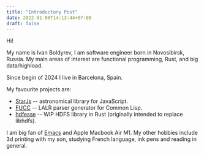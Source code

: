```yaml
---
title: "Introductory Post"
date: 2022-01-06T14:13:44+07:00
draft: false
---
```

Hi!

My name is Ivan Boldyrev, I am software engineer born in Novosibirsk, Russia.  My main areas of interest are functional programming, Rust, and big data/highload.

Since begin of 2024 I live in Barcelona, Spain.

My favourite projects are:

  * [StarJs](https://github.com/monoid/starjs) -- astronomical library for JavaScript.
  * [FUCC](https://github.com/monoid/fucc) -- LALR parser generator for Common Lisp.
  * [hdfesse](https://github.com/monoid/hdfesse) -- WIP HDFS library in Rust (originally intended to replace libhdfs).
<!--  * [damietta](https://github.com/monoid/damietta) -- not-even-alpha binary translator project. -->

I am big fan of [Emacs](https://www.gnu.org/software/emacs/) and Apple Macbook Air M1.  My other hobbies include 3d printing with my son, studying French language, ink pens and reading in general.
